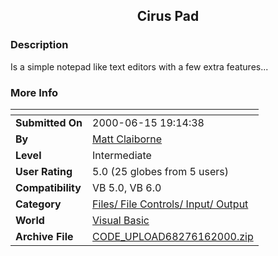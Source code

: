 ﻿<div align="center">

## Cirus Pad


</div>

### Description

Is a simple notepad like text editors with a few extra features...
 
### More Info
 


<span>             |<span>
---                |---
**Submitted On**   |2000-06-15 19:14:38
**By**             |[Matt Claiborne](https://github.com/Planet-Source-Code/PSCIndex/blob/master/ByAuthor/matt-claiborne.md)
**Level**          |Intermediate
**User Rating**    |5.0 (25 globes from 5 users)
**Compatibility**  |VB 5\.0, VB 6\.0
**Category**       |[Files/ File Controls/ Input/ Output](https://github.com/Planet-Source-Code/PSCIndex/blob/master/ByCategory/files-file-controls-input-output__1-3.md)
**World**          |[Visual Basic](https://github.com/Planet-Source-Code/PSCIndex/blob/master/ByWorld/visual-basic.md)
**Archive File**   |[CODE\_UPLOAD68276162000\.zip](https://github.com/Planet-Source-Code/matt-claiborne-cirus-pad__1-8973/archive/master.zip)








